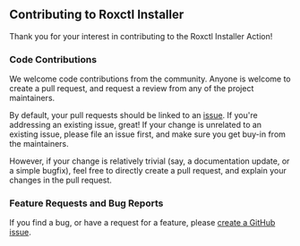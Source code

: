 ## Contributing to Roxctl Installer

Thank you for your interest in contributing to the Roxctl Installer Action!

### Code Contributions

We welcome code contributions from the community. Anyone is welcome to create a pull request,
and request a review from any of the project maintainers.

By default, your pull requests should be linked to an [issue](https://github.com/stackrox/roxctl-installer-action/issues).
If you're addressing an existing issue, great! If your change is unrelated to an existing issue,
please file an issue first, and make sure you get buy-in from the maintainers.

However, if your change is relatively trivial (say, a documentation update, or a simple bugfix),
feel free to directly create a pull request, and explain your changes in the pull request.

### Feature Requests and Bug Reports

If you find a bug, or have a request for a feature,
please [create a GitHub issue](https://github.com/stackrox/roxctl-installer-action/issues/new/choose).
